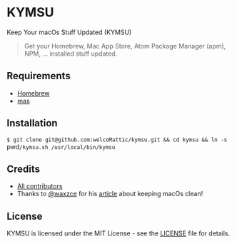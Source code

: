 # KYMSU
Keep Your macOs Stuff Updated (KYMSU)

> Get your Homebrew, Mac App Store, Atom Package Manager (apm), NPM, ... installed stuff updated.

## Requirements

- [Homebrew](https://brew.sh)
- [mas](https://github.com/mas-cli/mas)

## Installation

`$ git clone git@github.com:welcoMattic/kymsu.git && cd kymsu && ln -s `pwd`/kymsu.sh /usr/local/bin/kymsu`

## Credits

* [All contributors](https://github.com/welcomattic/kymsu/graphs/contributors)
* Thanks to [@waxzce](https://github.com/waxzce) for his [article](https://medium.com/@waxzce/keeping-macos-clean-this-is-my-osx-brew-update-cli-command-6c8f12dc1731) about keeping macOs clean!

## License

KYMSU is licensed under the MIT License - see the [LICENSE](LICENSE) file
for details.
